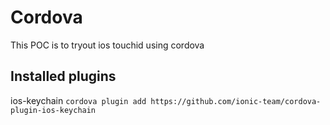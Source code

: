 # Cordova 

This POC is to tryout ios touchid using cordova

## Installed plugins

ios-keychain `cordova plugin add https://github.com/ionic-team/cordova-plugin-ios-keychain`
